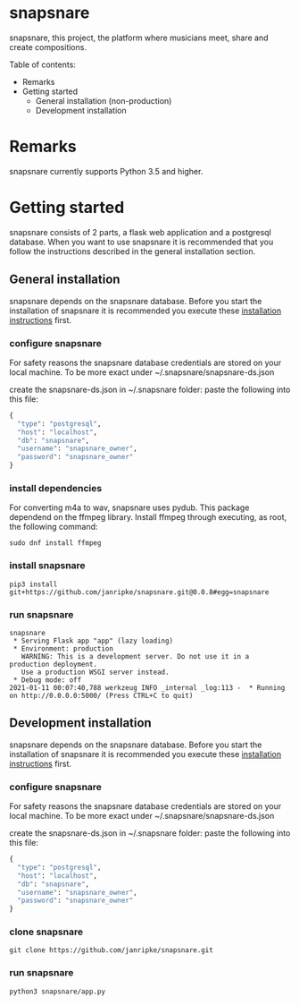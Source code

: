 snapsnare
=

snapsnare, this project, the platform where musicians meet, share and create compositions.

Table of contents:

* Remarks
* Getting started
  * General installation (non-production)
  * Development installation

# Remarks
snapsnare currently supports Python 3.5 and higher.

# Getting started
snapsnare consists of 2 parts, a flask web application and a postgresql database.
When you want to use snapsnare it is recommended that you follow the instructions described in the general installation section.


## General installation
snapsnare depends on the snapsnare database. 
Before you start the installation of snapsnare it is recommended you execute these [installation instructions](https://github.com/janripke/snapsnare-db/blob/main/README.md) first.

### configure snapsnare
For safety reasons the snapsnare database credentials are stored on your local machine. 
To be more exact under ~/.snapsnare/snapsnare-ds.json

create the snapsnare-ds.json in ~/.snapsnare folder: paste the following into this file:
```python
{
  "type": "postgresql",
  "host": "localhost",
  "db": "snapsnare",
  "username": "snapsnare_owner",
  "password": "snapsnare_owner"
}
```

### install dependencies
For converting m4a to wav, snapsnare uses pydub. This package dependend on the ffmpeg library.
Install ffmpeg through executing, as root, the following command:
```shell
sudo dnf install ffmpeg 
```

### install snapsnare
```shell
pip3 install git+https://github.com/janripke/snapsnare.git@0.0.8#egg=snapsnare
```

### run snapsnare
```shell
snapsnare
 * Serving Flask app "app" (lazy loading)
 * Environment: production
   WARNING: This is a development server. Do not use it in a production deployment.
   Use a production WSGI server instead.
 * Debug mode: off
2021-01-11 00:07:40,788 werkzeug INFO _internal _log:113 -  * Running on http://0.0.0.0:5000/ (Press CTRL+C to quit)
```


## Development installation
snapsnare depends on the snapsnare database. 
Before you start the installation of snapsnare it is recommended you execute these [installation instructions](https://github.com/janripke/snapsnare-db/blob/main/README.md) first.

### configure snapsnare
For safety reasons the snapsnare database credentials are stored on your local machine. 
To be more exact under ~/.snapsnare/snapsnare-ds.json

create the snapsnare-ds.json in ~/.snapsnare folder: paste the following into this file:
```python
{
  "type": "postgresql",
  "host": "localhost",
  "db": "snapsnare",
  "username": "snapsnare_owner",
  "password": "snapsnare_owner"
}
```

### clone snapsnare
```
git clone https://github.com/janripke/snapsnare.git
```

### run snapsnare
```shell
python3 snapsnare/app.py
```



